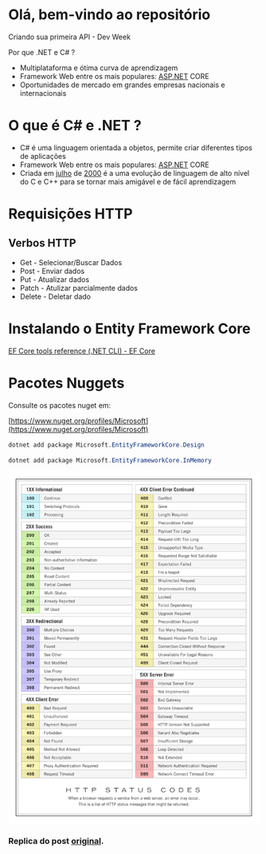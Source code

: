 # Olá, bem-vindo ao repositório

Criando sua primeira API - Dev Week

Por que .NET e C# ?

- Multiplataforma e ótima curva de aprendizagem
- Framework Web entre os mais populares: [ASP.NET](http://ASP.NET) CORE
- Oportunidades de mercado em grandes empresas nacionais e internacionais




# O que é C# e .NET ?

- C# é uma linguagem orientada a objetos, permite criar diferentes tipos de aplicações
- Framework Web entre os mais populares: [ASP.NET](http://ASP.NET) CORE
- Criada em [julho](https://pt.wikipedia.org/wiki/Julho) de [2000](https://pt.wikipedia.org/wiki/2000) é a uma evolução de linguagem de alto nível do C e C++ para se tornar mais amigável e de fácil aprendizagem



# Requisições HTTP



## Verbos HTTP

- Get - Selecionar/Buscar Dados
- Post - Enviar dados
- Put - Atualizar dados
- Patch - Atulizar parcialmente dados
- Delete - Deletar dado



# Instalando o Entity Framework Core

[EF Core tools reference (.NET CLI) - EF Core](https://docs.microsoft.com/en-us/ef/core/cli/dotnet)




# Pacotes Nuggets

Consulte os pacotes nuget em:

[https://www.nuget.org/profiles/Microsoft](https://www.nuget.org/profiles/Microsoft)

```csharp
dotnet add package Microsoft.EntityFrameworkCore.Design
```

```csharp
dotnet add package Microsoft.EntityFrameworkCore.InMemory
```



![Untitled](img/http-code-list.png)


### Replica do post [original](https://apple-cheek-322.notion.site/Criando-sua-primeira-API-Dev-Week-640468699afb45c48196099cadcf1686).

